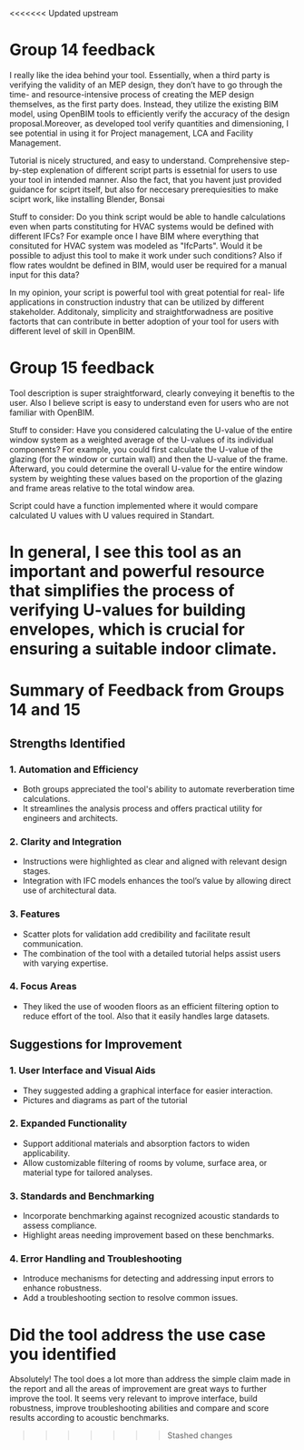 <<<<<<< Updated upstream
# Group 14 feedback
I really like the idea behind your tool. Essentially, when a third party is verifying the validity of an MEP design, they don’t have to go through the time- and resource-intensive process of creating the MEP design themselves, as the first party does. Instead, they utilize the existing BIM model, using OpenBIM tools to efficiently verify the accuracy of the design proposal.Moreover, as developed tool verify quantities and dimensioning, I see potential in using it for Project management, LCA and Facility Management.

Tutorial is nicely structured, and easy to understand. Comprehensive step-by-step explenation of different script parts is essetnial for users to use your tool in intended manner. Also the fact, that you havent just provided guidance for sciprt itself, but also  for neccesary prerequiesities to make sciprt work, like installing Blender, Bonsai

Stuff to consider: 
Do you think script would be able to handle calculations even when parts constituting for HVAC systems would be defined with different IFCs? For example once I have BIM where everything that consituted for HVAC system was modeled as "IfcParts". Would it be possible to adjust this tool to make it work under such conditions?
Also if flow rates wouldnt be defined in BIM, would user be required for a manual input for this data?

In my opinion, your script is powerful tool with great  potential for real- life applications in construction industry that can be utilized by different stakeholder. Additonaly, simplicity and straightforwadness are positive factorts that can contribute in better adoption of your tool for users with different level of skill in OpenBIM.

# Group 15 feedback
Tool description is super straightforward, clearly conveying it beneftis to the user. Also I believe script is easy to understand even for users who are not familiar with OpenBIM.

Stuff to consider: 
Have you considered calculating the U-value of the entire window system as a weighted average of the U-values of its individual components? For example, you could first calculate the U-value of the glazing (for the window or curtain wall) and then the U-value of the frame. Afterward, you could determine the overall U-value for the entire window system by weighting these values based on the proportion of the glazing and frame areas relative to the total window area.

Script could have a function implemented where it would compare calculated U values with U values required in Standart.

In general, I see this tool as an important and powerful resource that simplifies the process of verifying U-values for building envelopes, which is crucial for ensuring a suitable indoor climate.
=======
# Summary of Feedback from Groups 14 and 15

## **Strengths Identified**

### **1. Automation and Efficiency**
- Both groups appreciated the tool's ability to automate reverberation time calculations.
- It streamlines the analysis process and offers practical utility for engineers and architects.

### **2. Clarity and Integration**
- Instructions were highlighted as clear and aligned with relevant design stages.
- Integration with IFC models enhances the tool’s value by allowing direct use of architectural data.

### **3. Features**
- Scatter plots for validation add credibility and facilitate result communication.
- The combination of the tool with a detailed tutorial helps assist users with varying expertise.

### **4. Focus Areas**
- They liked the use of wooden floors as an efficient filtering option to reduce effort of the tool. Also that it easily handles large datasets.

## **Suggestions for Improvement**

### **1. User Interface and Visual Aids**
- They suggested adding a graphical interface for easier interaction.
- Pictures and diagrams as part of the tutorial

### **2. Expanded Functionality**
- Support additional materials and absorption factors to widen applicability.
- Allow customizable filtering of rooms by volume, surface area, or material type for tailored analyses.

### **3. Standards and Benchmarking**
- Incorporate benchmarking against recognized acoustic standards to assess compliance.
- Highlight areas needing improvement based on these benchmarks.

### **4. Error Handling and Troubleshooting**
- Introduce mechanisms for detecting and addressing input errors to enhance robustness.
- Add a troubleshooting section to resolve common issues.

# Did the tool address the use case you identified

Absolutely! The tool does a lot more than address the simple claim made in the report and all the areas of improvement are great ways to further improve the tool. It seems very relevant to improve interface, build robustness, improve troubleshooting abilities and compare and score results according to acoustic benchmarks.
>>>>>>> Stashed changes
